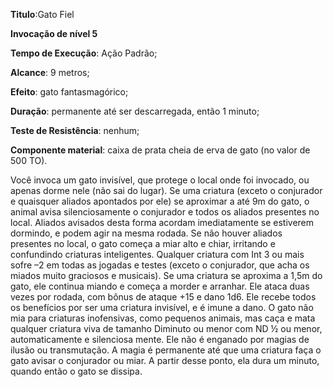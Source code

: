 **Titulo**:Gato Fiel

**Invocação de nível 5**

**Tempo de Execução**: Ação Padrão;

**Alcance**: 9 metros;

**Efeito**: gato fantasmagórico;

**Duração**: permanente até ser descarregada, então 1 minuto;

**Teste de Resistência**: nenhum;

**Componente material**: caixa de prata cheia de erva de gato (no valor de 500 TO).

Você invoca um gato invisível, que 
protege o local onde foi invocado, ou apenas dorme nele (não sai do lugar). Se uma 
criatura (exceto o conjurador e quaisquer 
aliados apontados por ele) se aproximar a 
até 9m do gato, o animal avisa silenciosamente o conjurador e todos os aliados 
presentes no local. Aliados avisados desta 
forma acordam imediatamente se estiverem dormindo, e podem agir na mesma 
rodada. Se não houver aliados presentes no local, o gato começa a miar alto e 
chiar, irritando e confundindo criaturas 
inteligentes. Qualquer criatura com Int 
3 ou mais sofre –2 em todas as jogadas 
e testes (exceto o conjurador, que acha os 
miados muito graciosos e musicais). Se 
uma criatura se aproxima a 1,5m do gato, 
ele continua miando e começa a morder 
e arranhar. Ele ataca duas vezes por rodada, com bônus de ataque +15 e dano 1d6. 
Ele recebe todos os benefícios por ser uma 
criatura invisível, e é imune a dano.
O gato não mia para criaturas inofensivas, como pequenos animais, mas 
caça e mata qualquer criatura viva de tamanho Diminuto ou menor com ND ½ 
ou menor, automaticamente e silenciosa mente. Ele não é enganado por magias 
de ilusão ou transmutação.
A magia é permanente até que uma 
criatura faça o gato avisar o conjurador ou 
miar. A partir desse ponto, ela dura um 
minuto, quando então o gato se dissipa.
